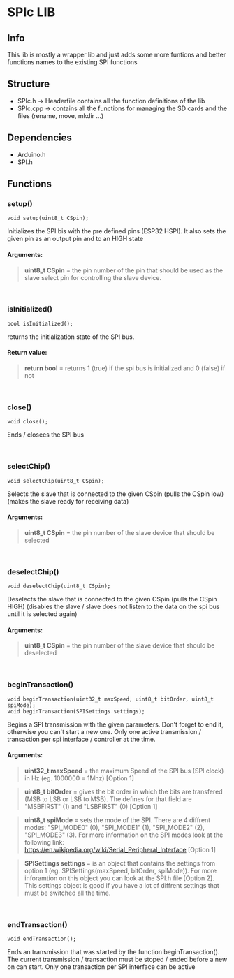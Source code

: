 # SPIc LIB

## Info
This lib is mostly a wrapper lib and just adds some more funtions and better functions names to the existing SPI functions


## Structure
 - SPIc.h -> Headerfile contains all the function definitions of the lib
 - SPIc.cpp -> contains all the functions for managing the SD cards and the files (rename, move, mkdir ...)

## Dependencies 
 - Arduino.h
 - SPI.h


## Functions

<!-- 
Here start the SPI BASIC FUNCTIONS
-->


### setup()

```
void setup(uint8_t CSpin);
```
Initializes the SPI bis with the pre defined pins (ESP32 HSPI). It also sets the given pin as an output pin and to an HIGH state

#### Arguments: 
>__uint8_t CSpin__ = the pin number of the pin that should be used as the slave select pin for controlling the slave device.

<br>

### isInitialized()

```
bool isInitialized();
```
returns the initialization state of the SPI bus.

#### Return value: 
>__return bool__ = returns 1 (true) if the spi bus is initialized and 0 (false) if not

<br>

### close()

```
void close();
```
Ends / closees the SPI bus

<br>

### selectChip()

```
void selectChip(uint8_t CSpin);
```
Selects the slave that is connected to the given CSpin (pulls the CSpin low) (makes the slave ready for receiving data)

#### Arguments: 
>__uint8_t CSpin__ = the pin number of the slave device that should be selected

<br>

### deselectChip()

```
void deselectChip(uint8_t CSpin);
```
Deselects the slave that is connected to the given CSpin (pulls the CSpin HIGH) (disables the slave / slave does not listen to the data on the spi bus until it is selected again)

#### Arguments: 
>__uint8_t CSpin__ = the pin number of the slave device that should be deselected

<br>

### beginTransaction()

```
void beginTransaction(uint32_t maxSpeed, uint8_t bitOrder, uint8_t spiMode);
void beginTransaction(SPISettings settings);

```
Begins a SPI transmission with the given parameters. Don't forget to end it, otherwise you can't start a new one. Only one active transmission / transaction per spi interface / controller at the time.

#### Arguments: 
>__uint32_t maxSpeed__ = the maximum Speed of the SPI bus (SPI clock) in Hz (eg. 1000000 = 1Mhz) [Option 1]

>__uint8_t bitOrder__ = gives the bit order in which the bits are transfered (MSB to LSB or LSB to MSB). The defines for that field are "MSBFIRST" (1) and "LSBFIRST" (0) [Option 1]

>__uint8_t spiMode__ = sets the mode of the SPI. There are 4 diffrent modes: "SPI_MODE0" (0), "SPI_MODE1" (1), "SPI_MODE2" (2), "SPI_MODE3" (3). For more information on the SPI modes look at the following link: https://en.wikipedia.org/wiki/Serial_Peripheral_Interface [Option 1]

>__SPISettings settings__ = is an object that contains the settings from option 1 (eg. SPISettings(maxSpeed, bitOrder, spiMode)). For more inforamtion on this object you can look at the SPI.h file [Option 2]. This settings object is good if you have a lot of diffrent settings that must be switched all the time.

<br>

### endTransaction()

```
void endTransaction();
```
Ends an transmission that was started by the function beginTransaction(). The current transmission / transaction must be stoped / ended before a new on can start. Only one transaction per SPI interface can be active

<br>


<!-- 
Here start the SPI WRITE FUNCTIONS
-->


<!-- 
Here start the SPI TRANSFER FUNCTIONS
-->


<!-- 
Here start the SPI READ FUNCTIONS
-->